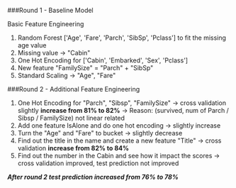 ###Round 1 - Baseline Model

Basic Feature Engineering
1. Random Forest ['Age', 'Fare', 'Parch', 'SibSp', 'Pclass'] to fit the missing age value
2. Missing value -> "Cabin"
3. One Hot Encoding for ['Cabin', 'Embarked', 'Sex', 'Pclass']
4. New feature "FamilySize" = "Parch" + "SibSp"
5. Standard Scaling -> "Age", "Fare"

###Round 2 - Additional Feature Engineering
1. One Hot Encoding for "Parch", "Sibsp", "FamilySize"
-> cross validation slightly **increase from 81% to 82%**
-> Reason: (survived, num of Parch / Sibsp / FamilySize) not linear related
2. Add one feature IsAlone and do one hot encoding
-> slightly increase
3. Turn the "Age" and "Fare" to bucket
-> slightly decrease
4. Find out the title in the name and create a new feature "Title"
-> cross validation **increase from 82% to 84%**
5. Find out the number in the Cabin and see how it impact the scores
-> cross validation improved, test prediction not improved

***After round 2 test prediction increased from 76% to 78%***

